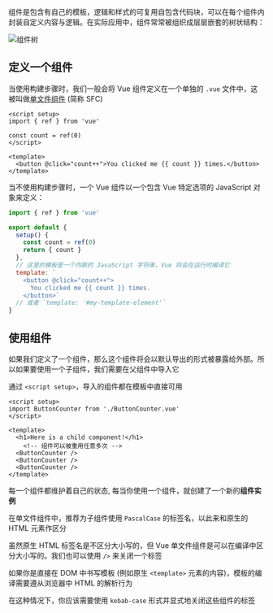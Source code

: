 组件是包含有自己的模板，逻辑和样式的可复用自包含代码块，可以在每个组件内封装自定义内容与逻辑。在实际应用中，组件常常被组织成层层嵌套的树状结构：

![组件树](https://cn.vuejs.org/assets/components.7fbb3771.png)

## 定义一个组件

当使用构建步骤时，我们一般会将 Vue 组件定义在一个单独的 `.vue` 文件中，这被叫做[单文件组件](https://cn.vuejs.org/guide/scaling-up/sfc.html) (简称 SFC)

```vue
<script setup>
import { ref } from 'vue'

const count = ref(0)
</script>

<template>
  <button @click="count++">You clicked me {{ count }} times.</button>
</template>
```

当不使用构建步骤时，一个 Vue 组件以一个包含 Vue 特定选项的 JavaScript 对象来定义：

```js
import { ref } from 'vue'

export default {
  setup() {
    const count = ref(0)
    return { count }
  },
  // 这里的模板是一个内联的 JavaScript 字符串，Vue 将会在运行时编译它
  template: `
    <button @click="count++">
      You clicked me {{ count }} times.
    </button>`
  // 或者 `template: '#my-template-element'`
}
```



## 使用组件

如果我们定义了一个组件，那么这个组件将会以默认导出的形式被暴露给外部。所以如果要使用一个子组件，我们需要在父组件中导入它

通过 `<script setup>`，导入的组件都在模板中直接可用

```vue
<script setup>
import ButtonCounter from './ButtonCounter.vue'
</script>

<template>
  <h1>Here is a child component!</h1>
	<!-- 组件可以被重用任意多次 -->
  <ButtonCounter />
  <ButtonCounter />
  <ButtonCounter />
</template>
```

每一个组件都维护着自己的状态, 每当你使用一个组件，就创建了一个新的**组件实例**



在单文件组件中，推荐为子组件使用 `PascalCase` 的标签名，以此来和原生的 HTML 元素作区分

虽然原生 HTML 标签名是不区分大小写的，但 Vue 单文件组件是可以在编译中区分大小写的。我们也可以使用 `/>` 来关闭一个标签



如果你是直接在 DOM 中书写模板 (例如原生 `<template>` 元素的内容)，模板的编译需要遵从浏览器中 HTML 的解析行为

在这种情况下，你应该需要使用 `kebab-case` 形式并显式地关闭这些组件的标签



